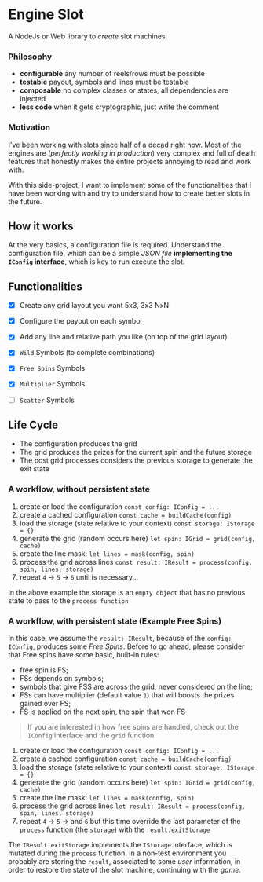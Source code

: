 Engine Slot
===========

A NodeJs or Web library to _create_ slot machines.

### Philosophy

 * **configurable** any number of reels/rows must be possible
 * **testable** payout, symbols and lines must be testable 
 * **composable** no complex classes or states, all dependencies are injected
 * **less code** when it gets cryptographic, just write the comment

### Motivation

I've been working with slots since half of a decad right now. Most of the engines are (_perfectly working in production_) very complex and full of death features that honestly makes the entire projects annoying to read and work with.

With this side-project, I want to implement some of the functionalities that I have been working with and try to understand how to create better slots in the future.

## How it works

At the very basics, a configuration file is required. Understand the configuration file, which can be a simple _JSON file_ **implementing the `IConfig` interface**, which is key to run execute the slot.

## Functionalities

- [x] Create any grid layout you want 5x3, 3x3 NxN
- [x] Configure the payout on each symbol
- [x] Add any line and relative path you like (on top of the grid layout)
- [x] `Wild` Symbols (to complete combinations)
- [x] `Free Spins` Symbols
- [x] `Multiplier` Symbols
- [ ] `Scatter` Symbols


## Life Cycle

 * The configuration produces the grid
 * The grid produces the prizes for the current spin and the future storage
 * The post grid processes considers the previous storage to generate the exit state

### A workflow, without persistent state

 1. create or load the configuration `const config: IConfig = ...`
 2. create a cached configuration `const cache = buildCache(config)`
 3. load the storage (state relative to your context) `const storage: IStorage = {}`
 4. generate the grid (random occurs here) `let spin: IGrid = grid(config, cache)`
 5. create the line mask: `let lines = mask(config, spin)`
 6. process the grid across lines `const result: IResult = process(config, spin, lines, storage)`
 7. repeat `4` -> `5` -> `6` until is necessary...

In the above example the storage is an `empty object` that has no previous state to pass to the `process function`

### A workflow, with persistent state (Example Free Spins)

In this case, we assume the `result: IResult`, because of the `config: IConfig`, produces some *Free Spins*.
Before to go ahead, please consider that Free spins have some basic, built-in rules:

 - free spin is FS;
 - FSs depends on symbols;
 - symbols that give FSS are across the grid, never considered on the line;
 - FSs can have multiplier (default value `1`) that will boosts the prizes gained over FS;
 - FS is applied on the next spin, the spin that won FS

> If you are interested in how free spins are handled, check out the `IConfig` interface and the `grid` function.

 1. create or load the configuration `const config: IConfig = ...`
 2. create a cached configuration `const cache = buildCache(config)`
 3. load the storage (state relative to your context) `const storage: IStorage = {}`
 4. generate the grid (random occurs here) `let spin: IGrid = grid(config, cache)`
 5. create the line mask: `let lines = mask(config, spin)`
 6. process the grid across lines `let result: IResult = process(config, spin, lines, storage)`
 7. repeat `4` -> `5` -> and `6` but this time override the last parameter of the `process` function (the `storage`) with the `result.exitStorage`

The `IResult.exitStorage` implements the `IStorage` interface, which is mutated during the `process` function. In a non-test environment you probably are storing the `result`, associated to some _user_ information, in order to restore the state of the slot machine, continuing with the _game_.
